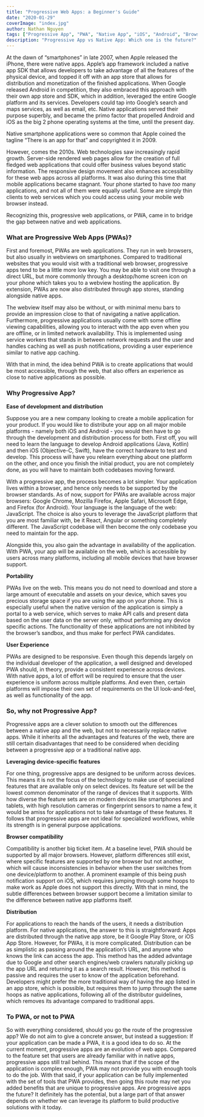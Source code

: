 ```yaml
---
title: "Progressive Web Apps: a Beginner's Guide"
date: "2020-01-29"
coverImage: "index.jpg"
author: Nathan Nguyen
tags: ["Progressive App", "PWA", "Native App", "iOS", "Android", "Browser", "Chrome", "Safari"]
description: "Progressive App vs Native App: Which one is the future?"
---
```


At the dawn of “smartphones” in late 2007, when Apple released the iPhone, there were native apps. Apple’s app framework included a native app SDK that allows developers to take advantage of all the features of the physical device, and topped it off with an app store that allows for distribution and monetization of the finished applications. When Google released Android in competition, they also embraced this approach with their own app store and SDK, which in addition, leveraged the entire Google platform and its services. Developers could tap into Google’s search and maps services, as well as email, etc. Native applications served their purpose superbly, and became the primo factor that propelled Android and iOS as the big 2 phone operating systems at the time, until the present day.

Native smartphone applications were so common that Apple coined the tagline “There is an app for that” and copyrighted it in 2009. 

However, comes the 2010s. Web technologies saw increasingly rapid growth. Server-side rendered web pages allow for the creation of full fledged web applications that could offer business values beyond static information. The responsive design movement also enhances accessibility for these web apps across all platforms. It was also during this time that mobile applications became stagnant. Your phone started to have _too_ many applications, and not all of them were equally useful. Some are simply thin clients to web services which you could access using your mobile web browser instead. 

Recognizing this, progressive web applications, or PWA, came in to bridge the gap between native and web applications.

### **What are Progressive Web Apps (PWAs)?**

First and foremost, PWAs are web applications. They run in web browsers, but also usually in webviews on smartphones. Compared to traditional websites that you would visit with a traditional web browser, progressive apps tend to be a little more low key. You may be able to visit one through a direct URL, but more commonly through a desktop/home screen icon on your phone which takes you to a webview hosting the application. By extension, PWAs are now also distributed through app stores, standing alongside native apps.

The webview itself may also be without, or with minimal menu bars to provide an impression close to that of navigating a native application. Furthermore, progressive applications usually come with some offline viewing capabilities, allowing you to interact with the app even when you are offline, or in limited network availability. This is implemented using service workers that stands in between network requests and the user and handles caching as well as push notifications, providing a user experience similar to native app caching.

With that in mind, the idea behind PWA is to create applications that would be most accessible, through the web, that also offers an experience as close to native applications as possible.

### **Why Progressive App?**

**Ease of development and distribution**

Suppose you are a new company looking to create a mobile application for your product. If you would like to distribute your app on all major mobile platforms - namely both iOS and Android - you would then have to go through the development and distribution process for both. First off, you will need to learn the language to develop Android applications (Java, Kotlin) and then iOS (Objective-C, Swift), have the correct hardware to test and develop. This process will have you relearn everything about one platform on the other, and once you finish the initial product, you are not completely done, as you will have to maintain both codebases moving forward.

With a progressive app, the process becomes a lot simpler. Your application lives within a browser, and hence only needs to be supported by the browser standards. As of now, support for PWAs are available across major browsers: Google Chrome, Mozilla Firefox, Apple Safari, Microsoft Edge, and Firefox (for Android). Your language is the language of the web: JavaScript. The choice is also yours to leverage the JavaScript platform that you are most familiar with, be it React, Angular or something completely different. The JavaScript codebase will then become the only codebase you need to maintain for the app.

Alongside this, you also gain the advantage in availability of the application. With PWA, your app will be available on the web, which is accessible by users across many platforms, including all mobile devices that have browser support.

**Portability**

PWAs live on the web. This means you do not need to download and store a large amount of executable and assets on your device, which saves you precious storage space if you are using the app on your phone. This is especially useful when the native version of the application is simply a portal to a web service, which serves to make API calls and present data based on the user data on the server only, without performing any device specific actions. The functionality of these applications are not inhibited by the browser’s sandbox, and thus make for perfect PWA candidates.

**User Experience**

PWAs are designed to be responsive. Even though this depends largely on the individual developer of the application, a well designed and developed PWA should, in theory, provide a consistent experience across devices. With native apps, a lot of effort will be required to ensure that the user experience is uniform across multiple platforms. And even then, certain platforms will impose their own set of requirements on the UI look-and-feel, as well as functionality of the app.

### **So, why not Progressive App?**

Progressive apps are a clever solution to smooth out the differences between a native app and the web, but not to necessarily replace native apps. While it inherits all the advantages and features of the web, there are still certain disadvantages that need to be considered when deciding between a progressive app or a traditional native app.

**Leveraging device-specific features**

For one thing, progressive apps are designed to be uniform across devices. This means it is not the focus of the technology to make use of specialized features that are available only on select devices. Its feature set will be the lowest common denominator of the range of devices that it supports. With how diverse the feature sets are on modern devices like smartphones and tablets, with high resolution cameras or fingerprint sensors to name a few, it would be amiss for applications not to take advantage of these features. It follows that progressive apps are not ideal for specialized workflows, while its strength is in general purpose applications.

**Browser compatibility**

Compatibility is another big ticket item. At a baseline level, PWA should be supported by all major browsers. However, platform differences still exist, where specific features are supported by one browser but not another, which will cause inconsistencies in behavior when the user switches from one device/platform to another. A prominent example of this being push notification support on iOS, which requires jumping through some hoops to make work as Apple does not support this directly. With that in mind, the subtle differences between browser support become a limitation similar to the difference between native app platforms itself.

**Distribution**

For applications to reach the hands of the users, it needs a distribution platform. For native applications, the answer to this is straightforward: Apps are distributed through the native app store, be it Google Play Store, or iOS App Store. However, for PWAs, it is more complicated. Distribution can be as simplistic as passing around the application’s URL, and anyone who knows the link can access the app. This method has the added advantage due to Google and other search engines/web crawlers naturally picking up the app URL and returning it as a search result. However, this method is passive and requires the user to know of the application beforehand. Developers might prefer the more traditional way of having the app listed in an app store, which is possible, but requires them to jump through the same hoops as native applications, following all of the distributor guidelines, which removes its advantage compared to traditional apps.

### **To PWA, or not to PWA**

So with everything considered, should you go the route of the progressive app? We do not aim to give a concrete answer, but instead a suggestion: If your application can be made a PWA, it is a good idea to do so. At the current moment, progressive apps are an evolution of web apps. Compared to the feature set that users are already familiar with in native apps, progressive apps still trail behind. This means that if the scope of the application is complex enough, PWA may not provide you with enough tools to do the job. With that said, if your application can be fully implemented with the set of tools that PWA provides, then going this route may net you added benefits that are unique to progressive apps. Are progressive apps the future? It definitely has the potential, but a large part of that answer depends on whether we can leverage its platform to build productive solutions with it today.